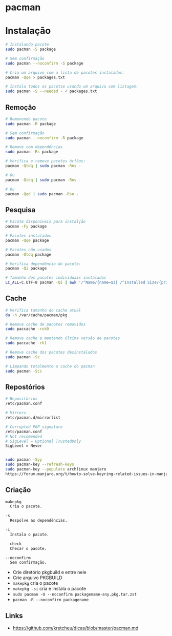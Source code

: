 # pacman

# Instalação

```bash
# Instalando pacote
sudo pacman -S package

# Sem confirmação
sudo pacman --noconfirm -S package

# Cria um arquivo com a lista de pacotes instalados:
pacman -Qqe > packages.txt

# Instala todos os pacotse usando um arquivo com listagem:
sudo pacman -S --needed - < packages.txt
```

## Remoção

```bash
# Removendo pacote
sudo pacman -R package

# Sem confirmação
sudo pacman --noconfirm -R package

# Remove com dependências
sudo pacman -Rs package

# Verifica e remove pacotes órfãos:
pacman -Qtdq | sudo pacman -Rns -

# Ou
pacman -Qtdq | sudo pacman -Rns -

# Ou
pacman -Qqd | sudo pacman -Rsu -
```

## Pesquisa

```bash
# Pacote disponíveis para instalção
pacman -Fy package

# Pacotes instalados
pacman -Qqe package

# Pacotes não usados
pacman -Qtdq package

# Verifica dependência do pacote:
pacman -Qi package

# Tamanho dos pacotes individuais instalados
LC_ALL=C.UTF-8 pacman -Qi | awk '/^Name/{name=$3} /^Installed Size/{print $4$5, name}' | LC_ALL=C.UTF-8 sort -h
```

## Cache

```bash
# Verifica tamanho do cache atual
du -h /var/cache/pacman/pkg

# Remove cache de pacotes removidos
sudo paccache -ruk0

# Remove cache e mantendo última versão de pacotes
sudo paccache -rk1

# Remove cache dos pacotes desinstalados
sudo pacman -Sc

# Limpando totalmente o cache do pacman
sudo pacman -Scc
```

## Repostórios

```bash
# Repositórios
/etc/pacman.conf

# Mirrors
/etc/pacman.d/mirrorlist

# Corrupted PGP signature
/etc/pacman.conf
# Not recomended
# SigLevel = Optional TrustedOnly
SigLevel = Never


sudo pacman -Syy
sudo pacman-key --refresh-keys
sudo pacman-key --populate archlinux manjaro
https://forum.manjaro.org/t/howto-solve-keyring-related-issues-in-manjaro/96949
```

## Criação

```bash
makepkg
  Cria o pacote.

-s
  Respolve as dependências.

-i
  Instala o pacote.

--check
  Checar o pacote.

--noconfirm
  Sem confirmação.
```

- Crie diretório pkgbuild e entre nele
- Crie arquivo PKGBUILD
- `makepkg` cria o pacote
- `makepkg -si` cria e instala o pacote
- `sudo pacman -U --noconfirm packagename-any.pkg.tar.zst`
- `pacman -R --noconfirm packagename`

## Links

- https://github.com/kretcheu/dicas/blob/master/pacman.md
